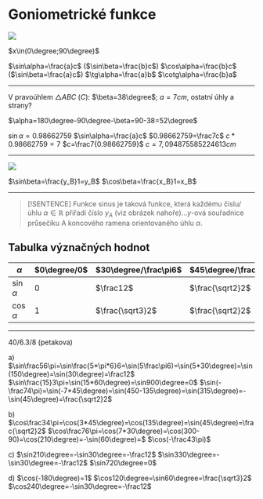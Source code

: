 # Goniometrické funkce
![](Pasted%20image%2020230119111556.png)

$x\in(0\degree;90\degree)$

$\sin\alpha=\frac{a}c$ ($\sin\beta=\frac{b}c$)
$\cos\alpha=\frac{b}c$ ($\sin\beta=\frac{a}c$)
$\tg\alpha=\frac{a}b$
$\cotg\alpha=\frac{b}a$

---

V pravoúhlem $\triangle ABC$  ($C$): $\beta=38\degree$; $a=7cm$, ostatní úhly a strany?

$\alpha=180\degree-90\degree-\beta=90-38=52\degree$

$\sin\alpha=0.98662759$
$\sin\alpha=\frac{a}c$
$0.98662759=\frac7c$
$c*0.98662759=7$
$c=\frac7{0.98662759}$
$c=7,094875585224613cm$

---
![](Pasted%20image%2020230125111429.png)

$\sin\beta=\frac{y_B}1=y_B$
$\cos\beta=\frac{x_B}1=x_B$


---

> [!SENTENCE]
> Funkce sinus je taková funkce, která každému číslu/úhlu $\alpha\in\mathbb{R}$ přiřadí číslo $y_A$ (viz obrázek nahoře)…$y$-ová souřadnice průsečíku A koncového ramena orientovaného úhlu $\alpha$.

## Tabulka význačných hodnot 

| $\alpha$     | $0\degree/0$ | $30\degree/\frac\pi6$ | $45\degree/\frac\pi4$ | $60\degree/\frac\pi3$ | $90\degree/\frac\pi2$ |
| ------------ | ------------ | --------------------- | --------------------- | --------------------- | --------------------- |
| $\sin\alpha$ | $0$          | $\frac12$             | $\frac{\sqrt2}2$      | $\frac{\sqrt3}2$      | $1$                   |
| $\cos\alpha$ | $1$          | $\frac{\sqrt3}2$      | $\frac{\sqrt2}2$      |  $\frac12$                    |   0                    |


---

40/6.3/8 (petakova)

a)
$\sin\frac56\pi=\sin\frac{5*\pi*6}6=\sin(5\frac\pi6)=\sin(5*30\degree)=\sin(150\degree)=\sin(30\degree)=\frac12$
$\sin\frac{15}3\pi=\sin(15*60\degree)=\sin900\degree=0$
$\sin(-\frac74\pi)=\sin(-7*45\degree)=\sin(450-135\degree)=\sin(315\degree)=-\sin(45\degree)=\frac{\sqrt2}2$

b)
$\cos\frac34\pi=\cos(3*45\degree)=\cos(135\degree)=\sin(45\degree)=\frac{\sqrt2}2$
$\cos\frac76\pi=\cos(7*30\degree)=\cos(300-90)=\cos(210\degree)=-\sin(60\degree)=$
$\cos(-\frac43\pi)$

c)
$\sin210\degree=-\sin30\degree=-\frac12$
$\sin330\degree=-\sin30\degree=-\frac12$
$\sin720\degree=0$

d)
$\cos(-180\degree)=1$
$\cos120\degree=\sin60\degree=\frac{\sqrt3}2$
$\cos240\degree=-\sin30\degree=-\frac12$
